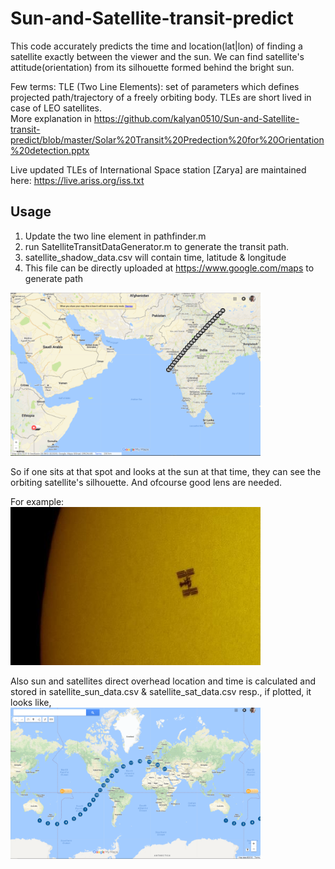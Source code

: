 # Sun-and-Satellite-transit-predict
This code accurately predicts the time and location(lat|lon) of finding a satellite exactly between the viewer and the sun.  We can find satellite's attitude(orientation) from its  silhouette formed behind the bright sun.


Few terms:
TLE (Two Line Elements): set of parameters which defines projected path/trajectory of a freely orbiting body. TLEs are short lived in case of LEO satellites.  
More explanation in https://github.com/kalyan0510/Sun-and-Satellite-transit-predict/blob/master/Solar%20Transit%20Predection%20for%20Orientation%20detection.pptx

Live updated TLEs of International Space station [Zarya] are maintained here: https://live.ariss.org/iss.txt




## Usage
1. Update the two line element in pathfinder.m
2. run SatelliteTransitDataGenerator.m to generate the transit path.
3. satellite_shadow_data.csv will contain time, latitude & longitude
4. This file can be directly uploaded at https://www.google.com/maps to generate path 


<img src="Picture1.png" width="400">


So if one sits at that spot and looks at the sun at that time, they can see the orbiting satellite's silhouette. And ofcourse  good lens are needed.  

For example:  
<img src="silhouette.jpg" width="400">

Also sun and satellites direct overhead location and time is calculated and stored in satellite_sun_data.csv & satellite_sat_data.csv resp., if plotted, it looks like,  
<img src="Picture3.png" width="400">
